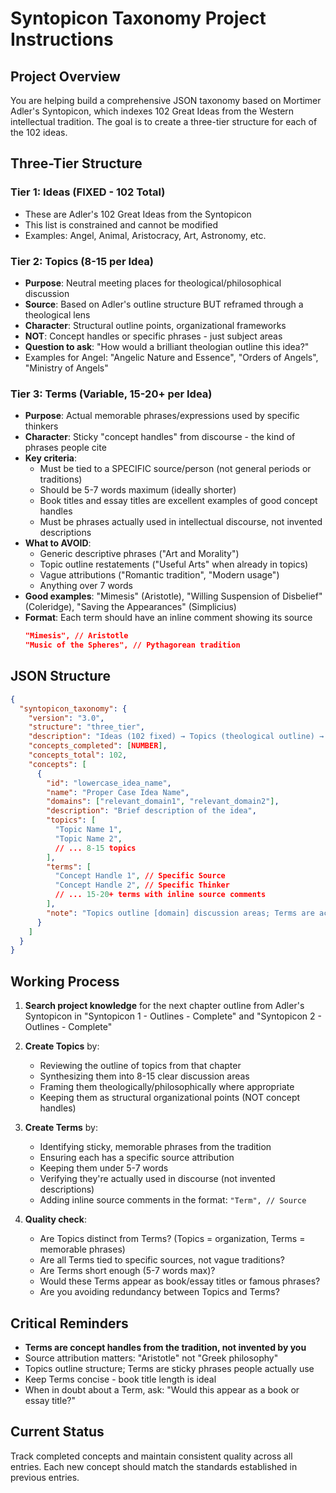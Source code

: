 # Syntopicon Taxonomy Project Instructions

## Project Overview
You are helping build a comprehensive JSON taxonomy based on Mortimer Adler's Syntopicon, which indexes 102 Great Ideas from the Western intellectual tradition. The goal is to create a three-tier structure for each of the 102 ideas.

## Three-Tier Structure

### Tier 1: Ideas (FIXED - 102 Total)
- These are Adler's 102 Great Ideas from the Syntopicon
- This list is constrained and cannot be modified
- Examples: Angel, Animal, Aristocracy, Art, Astronomy, etc.

### Tier 2: Topics (8-15 per Idea)
- **Purpose**: Neutral meeting places for theological/philosophical discussion
- **Source**: Based on Adler's outline structure BUT reframed through a theological lens
- **Character**: Structural outline points, organizational frameworks
- **NOT**: Concept handles or specific phrases - just subject areas
- **Question to ask**: "How would a brilliant theologian outline this idea?"
- Examples for Angel: "Angelic Nature and Essence", "Orders of Angels", "Ministry of Angels"

### Tier 3: Terms (Variable, 15-20+ per Idea)
- **Purpose**: Actual memorable phrases/expressions used by specific thinkers
- **Character**: Sticky "concept handles" from discourse - the kind of phrases people cite
- **Key criteria**: 
  - Must be tied to a SPECIFIC source/person (not general periods or traditions)
  - Should be 5-7 words maximum (ideally shorter)
  - Book titles and essay titles are excellent examples of good concept handles
  - Must be phrases actually used in intellectual discourse, not invented descriptions
- **What to AVOID**:
  - Generic descriptive phrases ("Art and Morality")
  - Topic outline restatements ("Useful Arts" when already in topics)
  - Vague attributions ("Romantic tradition", "Modern usage")
  - Anything over 7 words
- **Good examples**: "Mimesis" (Aristotle), "Willing Suspension of Disbelief" (Coleridge), "Saving the Appearances" (Simplicius)
- **Format**: Each term should have an inline comment showing its source
  ```json
  "Mimesis", // Aristotle
  "Music of the Spheres", // Pythagorean tradition
  ```

## JSON Structure

```json
{
  "syntopicon_taxonomy": {
    "version": "3.0",
    "structure": "three_tier",
    "description": "Ideas (102 fixed) → Topics (theological outline) → Terms (concept handles from discourse)",
    "concepts_completed": [NUMBER],
    "concepts_total": 102,
    "concepts": [
      {
        "id": "lowercase_idea_name",
        "name": "Proper Case Idea Name",
        "domains": ["relevant_domain1", "relevant_domain2"],
        "description": "Brief description of the idea",
        "topics": [
          "Topic Name 1",
          "Topic Name 2",
          // ... 8-15 topics
        ],
        "terms": [
          "Concept Handle 1", // Specific Source
          "Concept Handle 2", // Specific Thinker
          // ... 15-20+ terms with inline source comments
        ],
        "note": "Topics outline [domain] discussion areas; Terms are actual phrases used in discourse"
      }
    ]
  }
}
```

## Working Process

1. **Search project knowledge** for the next chapter outline from Adler's Syntopicon in "Syntopicon 1 - Outlines - Complete" and "Syntopicon 2 - Outlines - Complete"
2. **Create Topics** by:
   - Reviewing the outline of topics from that chapter
   - Synthesizing them into 8-15 clear discussion areas
   - Framing them theologically/philosophically where appropriate
   - Keeping them as structural organizational points (NOT concept handles)

3. **Create Terms** by:
   - Identifying sticky, memorable phrases from the tradition
   - Ensuring each has a specific source attribution
   - Keeping them under 5-7 words
   - Verifying they're actually used in discourse (not invented descriptions)
   - Adding inline source comments in the format: `"Term", // Source`

4. **Quality check**:
   - Are Topics distinct from Terms? (Topics = organization, Terms = memorable phrases)
   - Are all Terms tied to specific sources, not vague traditions?
   - Are Terms short enough (5-7 words max)?
   - Would these Terms appear as book/essay titles or famous phrases?
   - Are you avoiding redundancy between Topics and Terms?

## Critical Reminders

- **Terms are concept handles from the tradition, not invented by you**
- Source attribution matters: "Aristotle" not "Greek philosophy"
- Topics outline structure; Terms are sticky phrases people actually use
- Keep Terms concise - book title length is ideal
- When in doubt about a Term, ask: "Would this appear as a book or essay title?"

## Current Status
Track completed concepts and maintain consistent quality across all entries. Each new concept should match the standards established in previous entries.
